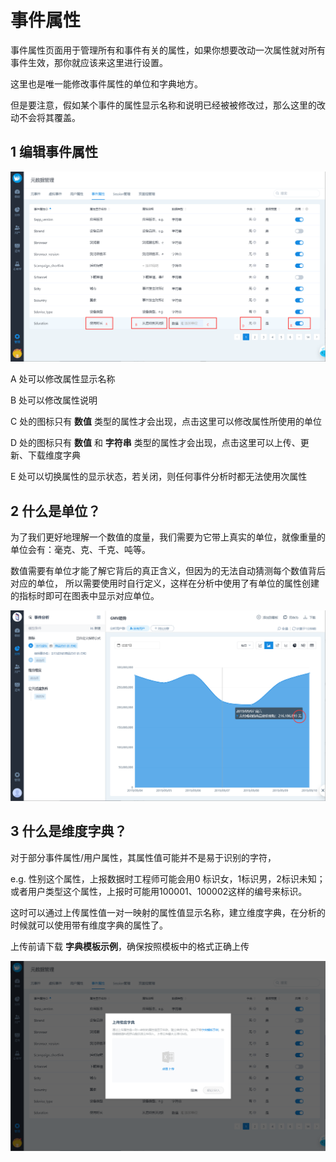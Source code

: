 # 事件属性

事件属性页面用于管理所有和事件有关的属性，如果你想要改动一次属性就对所有事件生效，那你就应该来这里进行设置。

这里也是唯一能修改事件属性的单位和字典地方。

但是要注意，假如某个事件的属性显示名称和说明已经被被修改过，那么这里的改动不会将其覆盖。

## 1 编辑事件属性

![](../../../.gitbook/assets/image%20%28147%29.png)

A 处可以修改属性显示名称

B 处可以修改属性说明

C 处的图标只有 **数值** 类型的属性才会出现，点击这里可以修改属性所使用的单位

D 处的图标只有 **数值** 和 **字符串** 类型的属性才会出现，点击这里可以上传、更新、下载维度字典

E 处可以切换属性的显示状态，若关闭，则任何事件分析时都无法使用次属性

## 2 什么是单位？

为了我们更好地理解一个数值的度量，我们需要为它带上真实的单位，就像重量的单位会有：毫克、克、千克、吨等。

数值需要有单位才能了解它背后的真正含义，但因为的无法自动猜测每个数值背后对应的单位， 所以需要使用时自行定义，这样在分析中使用了有单位的属性创建的指标时即可在图表中显示对应单位。

![](../../../.gitbook/assets/image%20%2855%29.png)

## 3 什么是维度字典？

对于部分事件属性/用户属性，其属性值可能并不是易于识别的字符，

e.g. 性别这个属性，上报数据时工程师可能会用0 标识女，1标识男，2标识未知；或者用户类型这个属性，上报时可能用100001、100002这样的编号来标识。

这时可以通过上传属性值一对一映射的属性值显示名称，建立维度字典，在分析的时候就可以使用带有维度字典的属性了。

上传前请下载 **字典模板示例**，确保按照模板中的格式正确上传

![](../../../.gitbook/assets/image%20%2871%29.png)



